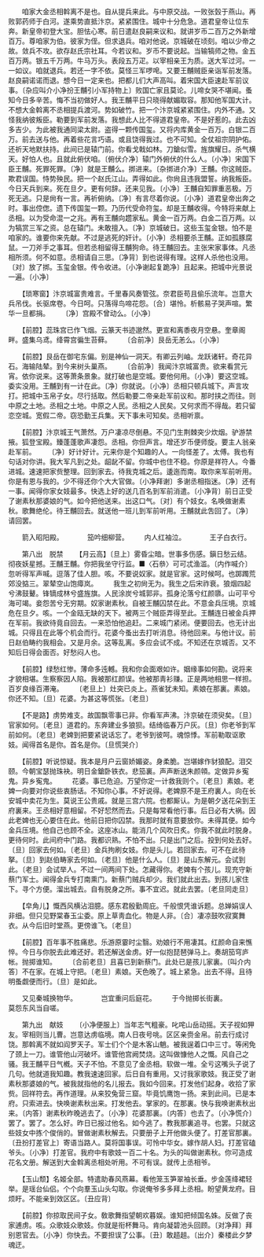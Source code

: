 <!-- { "loadSidebar": true } -->
　　咱家大金丞相斡离不是也。自从提兵来此。与中原交战。一败张瑴于燕山。再败郭药师于白河。遂乘势直抵汴京。紧紧围住。城中十分危急。道君皇帝让位东奔。新皇帝初登大宝。胆怯心寒。前日遣赵良嗣来议和。就讲岁币二百万之外新增百万。尊咱家为伯。彼家为侄。但求退兵。咱对他说。京城破在顷刻。咱以少帝之故。敛兵不攻。欲存赵氏宗社耳。今若议和。岁币不要说起。当输犒师之物。金五百万两。银五千万两。牛马万头。表段五万疋。以宰相亲王为质。送大军过河。一一如议。咱就退兵。若还一字不依。莫怪三军啰唣。又要王黼贼臣亲诣军前发落。赵良嗣诺诺而退。想今日一定来也。把都儿们大声高叫。着宋国大臣速赴军前议事。〔杂应叫介小净扮王黼引小军持物上〕败国亡家且莫论。儿啼女哭不堪闻。蚤知今日多辛苦。悔不当初做好人。我王黼平日只晓得献媚取容。那知他军国大计。不想大金斡离不丞相提兵渡河。势如破竹。把一个汴京城紧紧围住。内外不通。又怪我纳彼叛臣。勒要到军前发落。我想此人比不得道君皇帝。不是好惹的。此去凶多吉少。为此被我通同梁太尉。盗得一颗传国玺。又将内库黄金一百万。白银二百万。前去送与他。再着些花言巧语。或且饶得我过。也不可知。全仗祖宗阴护佑。还祈天地默扶持。此间已是辕门前。你看戈戟如林。刀鎗似雪。旌旗耀日。杀气横天。好怕人也。且就此俯伏咱。〔俯伏介净〕辕门外俯伏的什么人。〔小净〕宋国下臣王黼。死罪死罪。〔净〕就是王黼么。挷进来。〔杂挷进介净〕王黼。你这贼臣。欺君误国。恃势殃民。把一个赵氏江山。弄得如此。你尙且违我盟誓。纳我叛臣。今日天兵到来。死在旦夕。更有何辞。还来见我。〔小净〕王黼自知罪重恶极。万死无逃。只是尙有一言。再祈俯纳。〔净〕有言尽着你说。〔小净〕道君皇帝出奔之时。事出倥偬。遗下传国玺一颗。乃历代受命符玺。却是王黼收得。今特将来献上丞相。以为受命混一之兆。再有王黼向趱家私。黄金一百万两。白金二百万两。以为犒赏三军之资。总在辕门。未敢擅入。〔净〕京城破日。这些玉玺金银。怕不是咱家的。谁要你来先献。不过是逃死的奸计。〔小净〕丞相要杀王黼。正如孤豚腐鼠。一刀斧手之事耳。但若丞相留得王黼狗命。待王黼回去。主张宋家事体。凡丞相所须。何不如意。丞相请自三思。〔净背〕到也说得有理。这样人杀他也没用。〔对〕放了挷。玉玺金银。传令收进。〔小净谢起复跪净〕且起来。把城中光景说一遍。〔小净〕 

　　【琐寒窗】汴京城富贵难言。千里春风奏管弦。奈君臣苟且偷乐流年。岂意大兵吊伐。长驱席卷。今日呵。只落得鸟啼花怨。〔合〕堪怜。析骸易子哭声喧。繁华一旦都捐。 
　　〔净〕宫殿不曾动么。〔小净〕 

　　【前腔】蕊珠宫已作飞烟。云篆天书迹邈然。更宣和离黍夜月空悬。奎章阁畔。盛集乌鸢。绛霄宫徧生苔藓。 
　　〔合前净〕艮岳无恙么。〔小净〕 

　　【前腔】艮岳在御宅东偏。别是神仙一洞天。有卿云列岫。龙跃诸轩。奇花异石。海输陆辇。到今来树头巢燕。 
　　〔合前净〕我闻汴京城富贵。欲来看赏元宵。依你说来。这等萧条景象。就打破也是空城。要他何用。〔小净〕要这空城。委实没用。王黼到有一计在此。〔净〕你就说。〔小净〕丞相只顿兵城下。声言攻打。把城中玉帛子女。尽行括取。然后勒要二帝亲赴军前议和。那时挟之而往。则中原之土地。丞相之土地。中原之人民。丞相之人民矣。又何求而不得哉。若只留恋空城。宽假二帝。窃恐勤王兵集。天下事未可知矣。丞相听禀。 

　　【前腔】汴京城王气萧然。万户凄凉尽倒悬。不见门生荆棘突少炊烟。驴游禁掖。狐登宝殿。臻蓬蓬歌声凄怨。丞相。你但声言。增还岁币便师旋。要主人翁亲赴军前。 
　　〔净〕好计好计。元来你是个知趣的人。一向怪差了。太傅。我也有句话对你讲。我大军凡到之处。龆龀不留。你城中也住不稳。你原是祥符人。今番进城。速速把家赀整理。回到家去。待我克城之后。逶迤而南。取你来军前听用。你是有恩与我的。少不得还你个大大官做。〔小净拜谢〕多谢丞相指迷。〔净〕还有一事。闻得你家女妓最多。快选上好的送几百名到军前消遣。〔小净背〕前日正受了谢素秋那婆娘的气。如今把他送来。出这口气。〔对〕有个妓女。名唤做谢素秋。歌舞绝伦。待王黼回去。就送他一班儿到军前听用。王黼就此吿回了。〔净〕请回罢。 

　　箭入昭阳殿。　　　　笳吟细柳营。 
　　内人红袖泣。　　　　王子白衣行。 

　　第八出　脱禁 
　　【月云高】〔旦上〕雾昏尘暗。世事多伤感。鎭日愁云结。彻夜妖星撼。王黼王黼。你把我坐守行监。■〈石叅〉可可忒渔滥。〔内作喊介〕忽听得军声喊。逗落了佳人胆。咳。不要说奴家。就是官家。这时候呵。也踯躅荒郊没掂三。翠辇空山饱瘴岚。 
　　我生之初尙无为。我生之后宋祚衰。狼烟四起兮沸鼓鼙。锋镝成林兮盛旌旗。人民涂炭兮城郭非。孤身沦落兮红颜隳。山可平兮海可竭。妾怨苦兮无穷期。奴家谢素秋。自被王黼囚禁在此。不意金兵压境。京城危在旦夕。咳。一个金瓯无缺的天下。被两三个贼臣弄得至此。王黼连日被金兵押在军前。我欲待竟自回去。一来恐怕他追赶。二来城门紧闭。便要回去。也无计出城。只得且在此等个机会而行。花婆今蚤出去打听消息。待他回来。与他计议。前日赵伯畴约我相会。又是月余。这等乱离。多应会试不成。不知还在京城否。又不知后日得会面否。好愁闷人也。 

　　【前腔】绿愁红惨。薄命多迍轗。我和你会面艰如许。姻缘事如何勘。说将来才貌相堪。生察察因人陷。我被那红颜误。他被那靑衫赚。正是两地相思一样担。百岁良缘百滞淹。 
　　〔老旦上〕灶突已炎上。燕雀犹未知。素娘在那裏。素娘。你还不知。〔旦〕花婆。为甚这等慌张。〔老旦〕 

　　【不是路】虏势难支。故国飘零事已非。你看军声沸。汴京破在须臾矣。〔旦〕官家如何。〔老旦〕道君的。东奔建业多狼狈。结绮临春万户灰。〔旦〕你老爷到军前如何。〔老旦〕老婢到把要紧说话忘了。老爷到彼呵。魂惊悸。军前勒取讴歌妓。闻得首名是你。首名是你。〔旦慌哭介〕 

　　【前腔】听说惊疑。我本是月户云窗娇媚姿。身柔脆。岂堪嫁作豺狼配。泪交颐。今朝宝瑟抛珠袂。明日金鎗卧铁衣。悲笳裏。声声断送朱颜顇。定做异乡寃鬼。异乡寃鬼。 
　　花婆。事已危迫。万望你定一计救我则个。〔老旦〕素娘。老婢一向要对你说些衷肠话。不知你心事。不好说得。老婢原不是王府裏人。向在长安城中卖花为生。莫说王公贵戚。就是三宫六院。也都厮认。为是朝夕送花朵到王府裏来。王丞相好意相留。不好恝然而去。只是每常看他行事。后日必有大祸。因此老婢也无心要住在此。他前日把你囚禁。我那时就有意要放你。未得其便。如今金兵压境。他自己也顾不全。这座冰山。能消几个风吹日炙。你我不就此时脱身。更待何时。此间府中门路。我都识熟。不怕不出。只是出门之后。投到何处去好。〔旦〕回家去何如。〔老旦〕金兵拘刷女妓。你是头儿。若回家去。可不在此待拏。〔旦〕到赵伯畴家去何如。〔老旦〕他是什么人。〔旦〕是山东解元。会试到此。〔老旦〕会试举人。不过一间两间下处。怎藏得你。老婢有个孩儿。现充守新蔡门军士。闻得金兵专打南熏门。新蔡门贼兵却少。我们就此出去。到孩儿家住下。寻个方便。溜出城去。自有脱身之所。事不宜迟。就此去罢。〔老旦同走旦〕 

　　【皁角儿】慨西风横沾泪臆。感东君殷勤周庇。千般恨凭谁诉题。总婵娟误人非细。但只见野棠春玉尘委。原上草靑血化。物是人非。〔合〕凄凉鼓吹寂寞舞衣。从今后旧时堂燕。更傍谁飞。〔老旦〕 

　　【前腔】百年事不胜痛悲。乐游原霎时尘翳。劝娘行不用凄其。红颜命自来憔悴。今日与你脱去此难还好。若还解送金虏。好一似抱琵琶弹马上。奏胡笳穹庐帐。抛掷谁知。 
　　〔合前老旦〕且喜已到新蔡门。此处已是孩儿家裏。〔叫介内答〕不在家。在城上守把。〔老旦〕素娘。天色晚了。城上紧急。出去不得。且待明蚤觑便而行。〔旦〕是如此。 

　　又见秦城换物华。　　　　岂宜重问后庭花。 
　　于今抛掷长街裏。　　　　莫怨东风当自嗟。 

　　第九出　献妓 
　　〔小净便服上〕当年志气粗豪。叱咤山岳动摇。天子视如狎友。宰相则当儿曹。岂意达虏临境。南人日夜号咷。区区亲赍金帛。前去行成讨饶。那斡离不就如阎罗天子。军士们个个是木客山魈。被我逞着口中三寸。等闲免了颈上一刀。谁管他山河破坏。谁管他宫阙焚烧。这叫做慷他人之慨。风自己之骚。我王黼平日气槪。天子不怕。不意见了金丞相。软做一堆。全亏这嘴头子说了几句。他就道我知趣。教我速速回家。后日自有重用。又讨我家歌妓。我正受了谢素秋那婆娘的气。被我就指他的名儿报去。我如今回来。打发他们起身。收拾了家赀。回祥符去。再作道理。从来狡兔营三窟。毕竟饥鹰饱一扬。来到此间。已是本府。只索进去。快唤谢素秋出来。打发他去。掌家的。在那裏。快与我唤谢素秋出来。〔内答〕谢素秋昨晚逃去了。〔小净〕花婆那裏。〔内答〕也去了。〔小净慌介〕罢了。罢了。怎么好。昨日已报过他名。如今逃了。教我那裏追寻。也罢。只就这些妓女中拣个俊俏的。冒做谢素秋解去。只要册子上开他做头便了。打差官那裏。〔丑扮打差官上〕寄语当路人。莫将国事误。可怜中华女。嫁作胡人妇。打差官磕爷头。〔小净〕打差官。我府中有歌妓一百二十名。为头的叫做谢素秋。你可造成花名文册。解送到大金斡离丞相处听用。不可有误。就传上丞相爷。 

　　【玉山颓】名姬全部。特遣助春风燕幕。看他笼玉笋翠袖长垂。步金莲绛裙轻举。是瑶台仙侣。个个向羣玉山头勾取。你说俺爷多多拜上丞相。盼望黄龙府。目烦盱。不能亲到效区区。〔丑应背〕 

　　【前腔】你掠取民间子女。敎歌舞指望朝欢暮娱。谁知把倾国名姝。反做了丧家逋虏。咳。众歌妓众歌妓。你就是衔杯舞马。肯向凝碧池头回顾。〔对净拜〕拜别恩官去。〔小净〕你快去。不要担误了公事。〔丑〕敢趦趄。〔出介〕秦楼此夕梦魂迂。 
